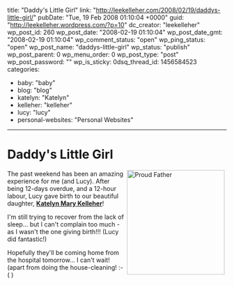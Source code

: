 title: "Daddy's Little Girl"
link: "http://leekelleher.com/2008/02/19/daddys-little-girl/"
pubDate: "Tue, 19 Feb 2008 01:10:04 +0000"
guid: "http://leekelleher.wordpress.com/?p=10"
dc_creator: "leekelleher"
wp_post_id: 260
wp_post_date: "2008-02-19 01:10:04"
wp_post_date_gmt: "2008-02-19 01:10:04"
wp_comment_status: "open"
wp_ping_status: "open"
wp_post_name: "daddys-little-girl"
wp_status: "publish"
wp_post_parent: 0
wp_menu_order: 0
wp_post_type: "post"
wp_post_password: ""
wp_is_sticky: 0dsq_thread_id: 1456584523
categories:
  - baby: "baby"
  - blog: "blog"
  - katelyn: "Katelyn"
  - kelleher: "kelleher"
  - lucy: "lucy"
  - personal-websites: "Personal Websites"

---

# Daddy's Little Girl

<a href="http://www.flickr.com/photos/leekelleher/2270392901/" title="Proud Father by leekelleher, on Flickr"><img src="http://farm3.static.flickr.com/2317/2270392901_6cb20caf5e_m.jpg" alt="Proud Father" style="float:right;margin:0 5px;" height="240" width="224" /></a> The past weekend has been an amazing experience for me (and Lucy).  After being 12-days overdue, and a 12-hour labour, Lucy gave birth to our beautiful daughter, <b><a href="http://www.lee-and-lucy.com/travelblog/2008/02/18/katelyn-mary-kelleher/">Katelyn Mary Kelleher</a></b>!

I'm still trying to recover from the lack of sleep... but I can't complain too much - as I wasn't the one giving birth!!! (Lucy did fantastic!)

Hopefully they'll be coming home from the hospital tomorrow... I can't wait! (apart from doing the house-cleaning! :-( )